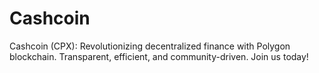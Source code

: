 # Cashcoin
Cashcoin (CPX): Revolutionizing decentralized finance with Polygon blockchain. Transparent, efficient, and community-driven. Join us today!
